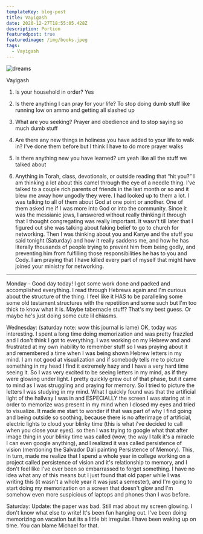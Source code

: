 ```yaml
---
templateKey: blog-post
title: Vayigash
date: 2020-12-27T18:55:05.428Z
description: Portion
featuredpost: true
featuredimage: /img/books.jpeg
tags:
  - Vayigash
---
```


![dreams](/img/dreams.jpg)

Vayigash

1. Is your household in order?
   Yes

2. Is there anything I can pray for your life?
   To stop doing dumb stuff like running low on ammo and getting all slashed up

3. What are you seeking?
   Prayer and obedience and to stop saying so much dumb stuff

4. Are there any new things in holiness you have added to your life to walk in?
   I've done them before but I think I have to do more prayer walks

5. Is there anything new you have learned?
   um yeah like all the stuff we talked about

6. Anything in Torah, class, devotionals, or outside reading that “hit you?”
   I am thinking a lot about this camel through the eye of a needle thing. I've talked to a couple rich parents of friends in the last month or so and it blew me away how ungodly they were. I had looked up to them a lot. I was talking to all of them about God at one point or another. One of them asked me if I was more into God or into the community. Since it was the messianic jews, I answered without really thinking it through that I thought congregating was really important. It wasn't till later that I figured out she was talking about faking belief to go to church for networking. Then I was thinking about you and Kanye and the stuff you said tonight (Saturday) and how it really saddens me, and how he has literally thousands of people trying to prevent him from being godly, and preventing him from fulfilling those responsibilities he has to you and Cody. I am praying that I have killed every part of myself that might have joined your ministry for networking.

---

Monday - Good day today! I got some work done and packed and accomplished everything. I read through Hebrews again and I'm curious about the structure of the thing. I feel like it HAS to be paralleling some some old testament structures with the repetition and some such but I'm too thick to know what it is. Maybe tabernacle stuff? That's my best guess. Or maybe he's just doing some cute lil chiasms.

Wednesday: (saturday note: wow this journal is lame) OK, today was interesting. I spent a long time doing memorization and was pretty frazzled and I don't think I got to everything. I was working on my Hebrew and and frustrated at my own inability to remember stuff so I was praying about it and remembered a time when I was being shown Hebrew letters in my mind. I am not good at visualization and if somebody tells me to picture something in my head I find it extremely hazy and I have a very hard time seeing it. So I was very excited to be seeing letters in my mind, as if they were glowing under light. I pretty quickly grew out of that phase, but it came to mind as I was struggling and praying for memory. So I tried to picture the letters I was studying in my mind. What I quickly found was that the artificial light of the hallway I was in and ESPECIALLY the screen I was staring at in order to memorize was present in my mind when I closed my eyes and tried to visualize. It made me start to wonder if that was part of why I find going and being outside so soothing, because there is no afterimage of artificial, electric lights to cloud your blinky time (this is what i've decided to call when you close your eyes). so then I was trying to google what that after image thing in your blinky time was called (wow, the way I talk it's a miracle I can even google anything), and I realized it was called persistence of vision (mentioning the Salvador Dali painting Persistence of Memory). This, in turn, made me realize that I spend a whole year in college working on a project called persistence of vision and it's relationship to memory, and I don't feel like I've ever been so embarrassed to forget something. I have no idea what any of this means but I just found that old paper while I was writing this (it wasn't a whole year it was just a semester), and I'm going to start doing my memorization on a screen that doesn't glow and I'm somehow even more suspicious of laptops and phones than I was before.

Saturday: Update: the paper was bad. Still mad about my screen glowing. I don't know what else to write! It's been fun hanging out. I've been doing memorizing on vacation but its a little bit irregular. I have been waking up on time. You can blame Michael for that.
